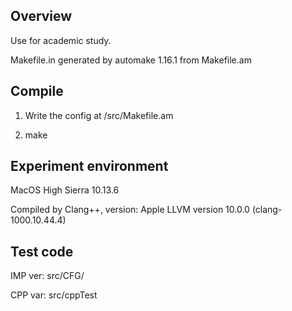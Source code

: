 ## Overview

Use for academic study.

Makefile.in generated by automake 1.16.1 from Makefile.am

## Compile 

1. Write the config at /src/Makefile.am

2. make 


## Experiment environment

MacOS High Sierra 10.13.6

Compiled by Clang++, version: Apple LLVM version 10.0.0 (clang-1000.10.44.4)

## Test code 

IMP ver: src/CFG/ 

CPP var: src/cppTest
